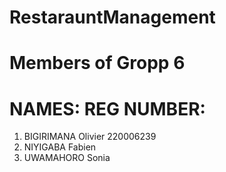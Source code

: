 # RestarauntManagement

# Members of Gropp 6
# NAMES:                              REG NUMBER:
1. BIGIRIMANA Olivier                 220006239
2. NIYIGABA Fabien
3. UWAMAHORO Sonia
